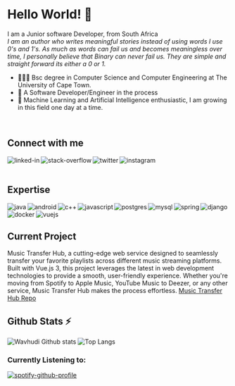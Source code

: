 # Hello World! 👋
I am a Junior software Developer, from South Africa
<br>
*I am an author who writes meaningful stories instead of using words I use 0's and 1's. As much as words can fail us and becomes meaningless over time, I personally believe that Binary can never fail us. They are simple and straight forward its either a 0 or 1.*

- 👨🏼‍🎓 Bsc degree in Computer Science and Computer Engineering at The University of Cape Town.
- 🌱 A Software Developer/Engineer in the process
- 🌱 Machine Learning and Artificial Intelligence enthusiastic, I am growing in this field one day at a time.

<br>

## Connect with me

[<img align="left" alt="linked-in" src="https://img.shields.io/badge/linkedin-%230077B5.svg?&style=for-the-badge&logo=linkedin&logoColor=white" />](https://www.linkedin.com/in/wavhudi-mulaudzi-93975617b)
[<img align="left" alt="stack-overflow" src="https://img.shields.io/badge/stack%20overflow-FE7A16?logo=stack-overflow&logoColor=white&style=for-the-badge" />](https://stackoverflow.com/users/13154889/cornelius-mulaudzi)
[<img align="left" alt="twitter" src="https://img.shields.io/badge/twitter-%231DA1F2.svg?&style=for-the-badge&logo=twitter&logoColor=white" />](https://twitter.com/MulaudziWavhudi)
[<img align="left" alt="instagram" src="https://img.shields.io/badge/instagram-833AB4?&style=for-the-badge&logo=instagram&logoColor=white" />](https://www.instagram.com/wavhudi.py/?hl=en)
<br/>
<br/>
## Expertise
<img align="left" alt="java" src="https://img.shields.io/badge/-Java-orange?logo=java&logoColor=white&style=for-the-badge" />
<img align="left" alt="android" src="https://img.shields.io/badge/Python-blue?logo=python&logoColor=white&style=for-the-badge" />
<img align="left" alt="c++" src="https://img.shields.io/badge/C++-blue?logo=c++&logoColor=white&style=for-the-badge" />
<img align="left" alt="javascript" src="https://img.shields.io/badge/JavaScript-orange?logo=javascript&logoColor=white&style=for-the-badge" />
<img align="left" alt="postgres" src="https://img.shields.io/badge/postgres-%23316192.svg?&style=for-the-badge&logo=postgresql&logoColor=white" />
<img align="left" alt="mysql" src="https://img.shields.io/badge/-mysql-white?logo=mysql&logoColor=blue&style=for-the-badge" />
<img align="left" alt="spring" src="https://img.shields.io/badge/-spring-green?logo=spring&logoColor=white&style=for-the-badge" />
<img align="left" alt="django" src="https://img.shields.io/badge/-django-darkgreen?logo=python&logoColor=white&style=for-the-badge" />
<img align="left" alt="docker" src="https://img.shields.io/badge/-docker-white?logo=docker&logoColor=blue&style=for-the-badge" />
<img align="left" alt="vuejs" src="https://img.shields.io/badge/-vue.js-black?logo=vue.js&logoColor=42b883&style=for-the-badge" />
<br/>
<br/>

## Current Project
Music Transfer Hub, a cutting-edge web service designed to seamlessly transfer your favorite playlists across different music streaming platforms. Built with Vue.js 3, this project leverages the latest in web development technologies to provide a smooth, user-friendly experience. Whether you're moving from Spotify to Apple Music, YouTube Music to Deezer, or any other service, Music Transfer Hub makes the process effortless.
[Music Transfer Hub Repo](https://github.com/WavhudiCornelius/MusicTransferHub)

## Github Stats ⚡  
![Wavhudi Github stats](https://github-readme-stats-new-pi.vercel.app/api?username=WavhudiCornelius&theme=transparent&show_icons=true&show=reviews,discussions_started,discussions_answered,prs_merged,prs_merged_percentage)
![Top Langs](https://github-readme-stats-new-pi.vercel.app/api/top-langs/?username=WavhudiCornelius&layout=donut&theme=transparent&count_private=true&&langs_count=8)

### Currently Listening to:
[![spotify-github-profile](https://spotify-github-profile.vercel.app/api/view?uid=i36lrmsgfre56jp0q2lmanat1&cover_image=true&theme=default&show_offline=false&background_color=121212&interchange=false)](https://github.com/kittinan/spotify-github-profile)

<!--
**WavhudiCornelius/WavhudiCornelius** is a ✨ _special_ ✨ repository because its `README.md` (this file) appears on your GitHub profile.

Social media account that I should take seriously
[<img align="left" alt="medium" src="https://img.shields.io/badge/medium-%2312100E.svg?&style=for-the-badge&logo=medium&logoColor=white" />](https://56faisal.medium.com/)

[<img align="left" alt="facebook" src="https://img.shields.io/badge/facebook-%231877F2.svg?&style=for-the-badge&logo=facebook&logoColor=white" />](https://www.facebook.com/56faisal/)

Here are some ideas to get you started:

- 🔭 I’m currently working on ...
- 🌱 I’m currently learning ...
- 👯 I’m looking to collaborate on ...
- 🤔 I’m looking for help with ...
- 💬 Ask me about ...
- 📫 How to reach me: ...
- 😄 Pronouns: ...
- ⚡ Fun fact: ...
-->
